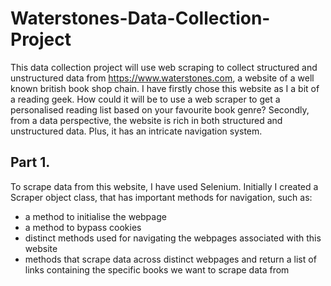 # Waterstones-Data-Collection-Project

This data collection project will use web scraping to collect structured and unstructured data from https://www.waterstones.com, a website of a well known british book shop chain. I have firstly chose this website as I a bit of a reading geek. How could it will be to use a web scraper to get a personalised reading list based on your favourite book genre? Secondly, from a data perspective, the website is rich in both structured and unstructured data. Plus, it has an intricate navigation system.

## Part 1.
To scrape data from this website, I have used Selenium. Initially I created a Scraper object class, that has important methods for navigation, such as:
   + a method to initialise the webpage
   + a method to bypass cookies
   + distinct methods used for navigating the webpages associated with this website
   + methods that scrape data across distinct webpages and return a list of links containing the specific books we want to scrape data from
